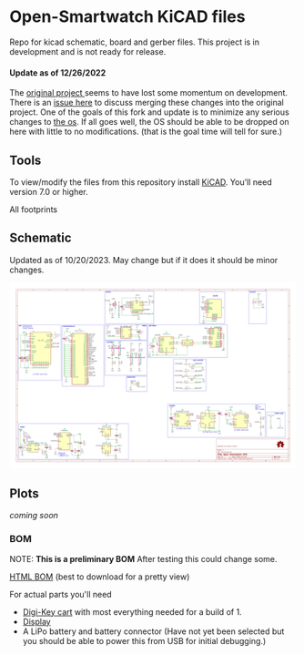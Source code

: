 # Open-Smartwatch KiCAD files

Repo for kicad schematic, board and gerber files. This project is in development and is not ready for release.

#### Update as of 12/26/2022

The [original project ](https://github.com/Open-Smartwatch/open-smartwatch-gps) seems to have lost some momentum on development.  There is an [issue here](https://github.com/Open-Smartwatch/open-smartwatch-gps/issues/10) to discuss merging these changes into the original project.  One of the goals of this fork and update is to minimize any serious changes to [the os](https://github.com/Open-Smartwatch/open-smartwatch-os).  If all goes well, the OS should be able to be dropped on here with little to no modifications.  (that is the goal time will tell for sure.)

## Tools

To view/modify the files from this repository install [KiCAD](https://kicad.org).  You'll need version 7.0 or higher.

All footprints

## Schematic
Updated as of 10/20/2023.  May change but if it does it should be minor changes.

[![Schematic](docs/img/osw.svg)](docs/osw.pdf)

## Plots

*coming soon*

### BOM

NOTE: **This is a preliminary BOM**  After testing this could change some.

[HTML BOM](https://github.com/a-allard/open-smartwatch-gps/blob/master/bom/OSW_GPS_Rev-4.0.html)  (best to download for a pretty view)

For actual parts you'll need
* [Digi-Key cart](https://www.digikey.com/short/5wz73v93) with most everything needed for a build of 1.
* [Display](https://www.buydisplay.com/1-28-inch-tft-lcd-display-240x240-round-circle-screen-for-smart-watch)
* A LiPo battery and battery connector (Have not yet been selected but you should be able to power this from USB for initial debugging.)
